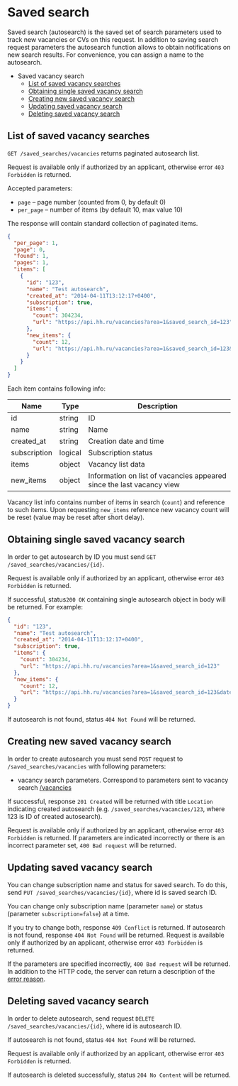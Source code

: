 # Saved search

Saved search (autosearch) is the saved set of search parameters used
to track new vacancies or CVs on this request.
In addition to saving search request parameters the autosearch function allows to
obtain notifications on new search results. For convenience, you can assign a name to
the autosearch.

* Saved vacancy search
  * [List of saved vacancy searches](#vacancies-saved-search-list)
  * [Obtaining single saved vacancy search](#vacancies-saved-search-item)
  * [Creating new saved vacancy search](#vacancies-saved-search-create)
  * [Updating saved vacancy search](#vacancies-saved-search-update)
  * [Deleting saved vacancy search](#vacancies-saved-search-delete)


<a name="vacancies-saved-search-list"></a>
## List of saved vacancy searches

`GET /saved_searches/vacancies` returns paginated autosearch list.

Request is available only if authorized by an applicant, otherwise error
`403 Forbidden` is returned.

Accepted parameters:

* `page` – page number (counted from 0, by default 0)
* `per_page` – number of items (by default 10,
  max value 10)


The response will contain standard collection of paginated items.


```json
{
  "per_page": 1,
  "page": 0,
  "found": 1,
  "pages": 1,
  "items": [
    {
      "id": "123",
      "name": "Test autosearch",
      "created_at": "2014-04-11T13:12:17+0400",
      "subscription": true,
      "items": {
        "count": 304234,
        "url": "https://api.hh.ru/vacancies?area=1&saved_search_id=123"
      },
      "new_items": {
        "count": 12,
        "url": "https://api.hh.ru/vacancies?area=1&saved_search_id=123&date_from=2014-01-11T13%3A12%3A17%2B0400"
      }
    }
  ]
}
```

Each item contains following info:

 Name | Type | Description
---- | --- | ---
 id  | string | ID
 name | string | Name
 created_at | string | Creation date and time
 subscription | logical | Subscription status
 items | object | Vacancy list data
 new_items | object | Information on list of vacancies appeared since the last vacancy view

Vacancy list info contains number of items in search (`count`) and
reference to such items. Upon requesting `new_items` reference
new vacancy count will be reset (value may be reset after short
delay).


<a name="vacancies-saved-search-item"></a>
## Obtaining single saved vacancy search

In order to get autosearch by ID you must send
`GET /saved_searches/vacancies/{id}`.

Request is available only if authorized by an applicant, otherwise error
`403 Forbidden` is returned.

If successful, status`200 OK` containing single autosearch object in body
will be returned. For example:

```json
{
  "id": "123",
  "name": "Test autosearch",
  "created_at": "2014-04-11T13:12:17+0400",
  "subscription": true,
  "items": {
    "count": 304234,
    "url": "https://api.hh.ru/vacancies?area=1&saved_search_id=123"
  },
  "new_items": {
    "count": 12,
    "url": "https://api.hh.ru/vacancies?area=1&saved_search_id=123&date_from=2014-01-11T13%3A12%3A17%2B0400"
  }
}
```

If autosearch is not found, status `404 Not Found` will be returned.


<a name="vacancies-saved-search-create"></a>
## Creating new saved vacancy search

In order to create autosearch you must send `POST` request to
`/saved_searches/vacancies` with following parameters:

* vacancy search parameters. Correspond to parameters
  sent to vacancy search [/vacancies](vacancies.md#search)

If successful, response `201 Created` will be returned with title
`Location` indicating created autosearch (e.g.
`/saved_searches/vacancies/123`, where 123 is ID of created autosearch).

Request is available only if authorized by an applicant, otherwise error
`403 Forbidden` is returned. If parameters are indicated incorrectly or
there is an incorrect parameter set, `400 Bad request` will be returned.


<a name="vacancies-saved-search-update"></a>
## Updating saved vacancy search

You can change subscription name and status for saved search. To do this,
send `PUT /saved_searches/vacancies/{id}`, where id is
saved search ID.

You can change only subscription name (parameter `name`) or status
(parameter `subscription=false`) at a time.

If you try to change both, response `409 Conflict` is returned.
If autosearch is not found, response `404 Not Found` will be returned.
Request is available only if authorized by an applicant, otherwise error
`403 Forbidden` is returned.

If the parameters are specified incorrectly, `400 Bad request` will be returned. 
In addition to the HTTP code, the server can return a description of the [error reason](errors.md#general-errors).

<a name="vacancies-saved-search-delete"></a>
## Deleting saved vacancy search

In order to delete autosearch, send request
`DELETE /saved_searches/vacancies/{id}`, where id is autosearch ID.

If autosearch is not found, status `404 Not Found` will be returned.

Request is available only if authorized by an applicant, otherwise error
`403 Forbidden` is returned.

If autosearch is deleted successfully, status `204 No Content` will be returned.
